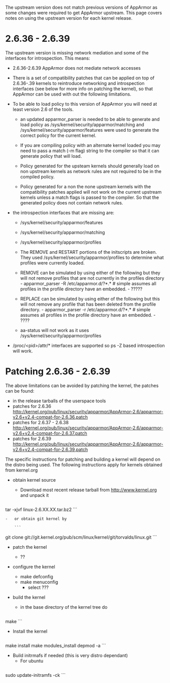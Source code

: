 The upstream version does not match previous versions of AppArmor as
some changes were required to get AppArmor upstream. This page covers
notes on using the upstream version for each kernel release.

2.6.36 - 2.6.39
===============

The upstream version is missing network mediation and some of the
interfaces for introspection. This means:

-   2.6.36-2.6.39 AppArmor does not mediate network accesses

-   There is a set of compatibility patches that can be applied on top
    of 2.6.36-.39 kernels to reintroduce networking and introspection
    interfaces (see below for more info on patching the kernel),
    so that AppArmor can be used with out the following limitations.

-   To be able to load policy to this version of AppArmor you will
    need at least version 2.6 of the tools.

    -   an updated apparmor\_parser is needed to be able to generate
        and load policy as /sys/kernel/security/apparmor/matching and
        /sys/kernel/security/apparmor/features were used to generate
        the correct policy for the current kernel.

    -   If you are compiling policy with an alternate kernel loaded
        you may need to pass a match (-m flag) string to the compiler
        so that it can generate policy that will load.

    -   Policy generated for the upsteam kernels should generally load
        on non upstream kernels as network rules are not required to
        be in the compiled policy.

    -   Policy generated for a non the none upstream kernels with
        the compatibility patches applied will not work on the
        current upstream kernels unless a match flags is passed to
        the compiler. So that the generated policy does not contain
        network rules.

-   the introspection interfaces that are missing are:

    -   /sys/kernel/security/apparmor/features
    -   /sys/kernel/security/apparmor/matching
    -   /sys/kernel/security/apparmor/profiles

    -   The REMOVE and RESTART portions of the initscripts are
        broken. They used /sys/kernel/security/apparmor/profiles to
        determine what profiles were currently loaded.

	-   REMOVE can be simulated by using either of the following
	    but they will not remove profiles that are not currently
	    in the profiles directory
            -   apparmor\_parser -R /etc/apparmor.d/?\*.\* \# simple assumes all profiles in the profile directory have an embedded.
            -   ?????

	-   REPLACE can be simulated by using either of the following
	    but this will not remove any profile that has been deleted
	    from the profile directory.
            -   apparmor\_parser -r /etc/apparmor.d/?\*.\* \# simple assumes all profiles in the profile directory have an embedded.
            -   ????

    -   aa-status will not work as it uses
        /sys/kernel/security/apparmor/profiles

-   /proc/\<pid\>/attr/\* interfaces are supported so ps -Z based
    introspection will work.

Patching 2.6.36 - 2.6.39
========================

The above limitations can be avoided by patching the kernel, the
patches can be found:

-   in the release tarballs of the userspace tools
-   patches for 2.6.36 http://kernel.org/pub/linux/security/apparmor/AppArmor-2.6/apparmor-v2.6+v2.4-compat-for-2.6.36.patch
-   patches for 2.6.37 - 2.6.38 http://kernel.org/pub/linux/security/apparmor/AppArmor-2.6/apparmor-v2.6+v2.4-compat-for-2.6.37.patch
-   patches for 2.6.39 http://kernel.org/pub/linux/security/apparmor/AppArmor-2.6/apparmor-v2.6+v2.4-compat-for-2.6.39.patch

The specific instructions for patching and building a kernel will
depend on the distro being used. The following instructions apply
for kernels obtained from kernel.org

-   obtain kernel source

    -   Download most recent release tarball from http://www.kernel.org
        and unpack it

        ```
tar -xjvf linux-2.6.XX.XX.tar.bz2
        ```

    -   or obtain git kernel by

        ```
 git clone git://git.kernel.org/pub/scm/linux/kernel/git/torvalds/linux.git
        ```

-   patch the kernel
    -   ??

-   configure the kernel
    -   make defconfig
    -   make menuconfig
        -   select ???

-   build the kernel
    -   in the base directory of the kernel tree do
        ```
 make
        ```

-   Install the kernel
    ```
 make install
 make modules_install
 depmod -a
    ```

-   Build initrmafs if needed (this is very distro dependant)
    -   For ubuntu
        ```
 sudo update-initramfs -ck <kernelversion>
        ```
